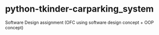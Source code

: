 # python-tkinder-carparking_system

Software Design assignment (OFC using software design concept + OOP concept)
